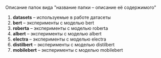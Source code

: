 Описание папок вида "название папки – 
описание её содержимого"


1) **datasets** – используемые в работе датасеты
2) **bert** – эксперименты с моделью bert
3) **roberta** – эксперименты с моделью roberta
4) **albert** – эксперименты с моделью albert
5) **electra** – эксперименты с моделью electra
6) **distilbert** – эксперименты с моделью distilbert
7) **mobilebert** – эксперименты с моделью mobilebert


